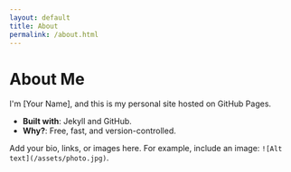 ```yaml
---
layout: default
title: About
permalink: /about.html
---
```


# About Me

I'm [Your Name], and this is my personal site hosted on GitHub Pages.

- **Built with**: Jekyll and GitHub.
- **Why?**: Free, fast, and version-controlled.

Add your bio, links, or images here. For example, include an image: `![Alt text](/assets/photo.jpg)`.
